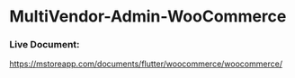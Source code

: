 # MultiVendor-Admin-WooCommerce

### Live Document: 

https://mstoreapp.com/documents/flutter/woocommerce/woocommerce/

